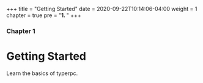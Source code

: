 +++
title = "Getting Started"
date = 2020-09-22T10:14:06-04:00
weight = 1
chapter = true
pre = "<b>1. </b>"
+++

### Chapter 1

# Getting Started

Learn the basics of typerpc.
